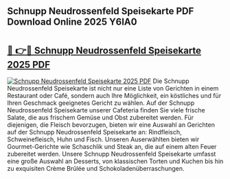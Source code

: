 ## Schnupp Neudrossenfeld Speisekarte PDF Download Online 2025 Y6IA0

# <h2><a href="http://gcbo7p.nevu.top/?p=Schnupp+Neudrossenfeld+Speisekarte">🔗 👉🔴 Schnupp Neudrossenfeld Speisekarte 2025 PDF</a></h2>

[![Schnupp Neudrossenfeld Speisekarte 2025 PDF](https://i.imgur.com/dBaPXMq.png)](http://gcbo7p.nevu.top/?p=Schnupp+Neudrossenfeld+Speisekarte)
Die Schnupp Neudrossenfeld Speisekarte ist nicht nur eine Liste von Gerichten in einem Restaurant oder Café, sondern auch Ihre Möglichkeit, ein köstliches und für Ihren Geschmack geeignetes Gericht zu wählen. Auf der Schnupp Neudrossenfeld Speisekarte unserer Cafeteria finden Sie viele frische Salate, die aus frischem Gemüse und Obst zubereitet werden. Für diejenigen, die Fleisch bevorzugen, bieten wir eine Auswahl an Gerichten auf der Schnupp Neudrossenfeld Speisekarte an: Rindfleisch, Schweinefleisch, Huhn und Fisch. Unseren Auserwählten bieten wir Gourmet-Gerichte wie Schaschlik und Steak an, die auf einem alten Feuer zubereitet werden. Unsere Schnupp Neudrossenfeld Speisekarte umfasst eine große Auswahl an Desserts, von klassischen Torten und Kuchen bis hin zu exquisiten Crème Brûlée und Schokoladenüberraschungen.
